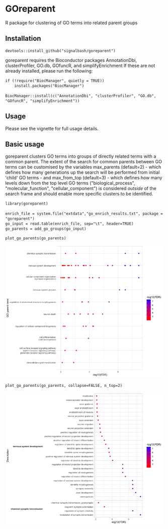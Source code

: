 # GOreparent
R package for clustering of GO terms into related parent groups

## Installation
```
devtools::install_github("signalbash/goreparent")
```
goreparent requires the Bioconductor packages AnnotationDbi, clusterProfiler, GO.db, GOfuncR, and simplifyEnrichment
If these are not already installed, please run the following:
```
if (!require("BiocManager", quietly = TRUE))
    install.packages("BiocManager")

BiocManager::install(c("AnnotationDbi", "clusterProfiler", "GO.db", "GOfuncR", "simplifyEnrichment"))

```

## Usage
Please see the vignette for full usage details. 

## Basic usage
goreparent clusters GO terms into groups of directly related terms with a common parent. The extent of the search for common parents between GO terms can be customised by the variables max_parents (default=2) - which defines how many generations up the search will be performed from initial 'child' GO terms - and max_from_top (default=3) - which defines how many levels down from the top level GO terms ("biological_process", "molecular_function", "cellular_component") is considered *outside* of the search frame and should enable more specific clusters to be identified.

```
library(goreparent)

enrich_file = system.file("extdata","go_enrich_results.txt", package = "goreparent")
go_input = read.table(enrich_file, sep="\t", header=TRUE)
go_parents = add_go_groups(go_input)

```

```
plot_go_parents(go_parents)
```
![](https://github.com/signalbash/goreparent/blob/main/vignettes/go_parents_collapse.png)
```
plot_go_parents(go_parents, collapse=FALSE, n_top=2)
```
![](https://github.com/signalbash/goreparent/blob/main/vignettes/go_parents_full_ntop2.png)
